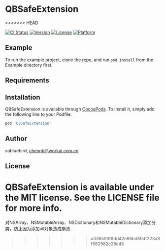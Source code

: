 # QBSafeExtension
<<<<<<< HEAD

[![CI Status](https://img.shields.io/travis/sobluebird/QBSafeExtension.svg?style=flat)](https://travis-ci.org/sobluebird/QBSafeExtension)
[![Version](https://img.shields.io/cocoapods/v/QBSafeExtension.svg?style=flat)](https://cocoapods.org/pods/QBSafeExtension)
[![License](https://img.shields.io/cocoapods/l/QBSafeExtension.svg?style=flat)](https://cocoapods.org/pods/QBSafeExtension)
[![Platform](https://img.shields.io/cocoapods/p/QBSafeExtension.svg?style=flat)](https://cocoapods.org/pods/QBSafeExtension)

## Example

To run the example project, clone the repo, and run `pod install` from the Example directory first.

## Requirements

## Installation

QBSafeExtension is available through [CocoaPods](https://cocoapods.org). To install
it, simply add the following line to your Podfile:

```ruby
pod 'QBSafeExtension'
```

## Author

sobluebird, chenqb@workai.com.cn

## License

QBSafeExtension is available under the MIT license. See the LICENSE file for more info.
=======
对NSArray、NSMutableArray、NSDictionary和NSMutableDictionary添加分类，防止因为添加nil对象造成崩溃.
>>>>>>> a0365930fdd42e86bd89df223a3f582982c28c45
